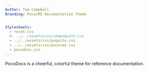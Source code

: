 ```yaml
---
Author: Tom Campbell
Branding: PocoCMS Documentation theme


Stylesheets:
  - reset.css
  #- ../../assets/css/newpoquito.css
  - ../../assets/css/poquito.css
  - ../../assets/css/pococms.css
  - pocodocs.css
---
```


PocoDocs is a cheerful, colorful theme for reference documentation.
